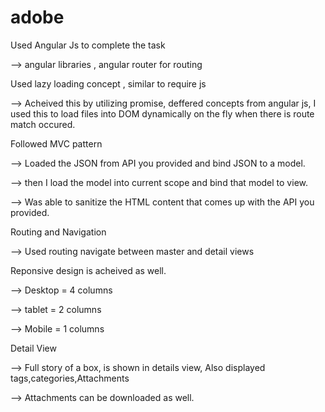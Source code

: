 # adobe

Used Angular Js to complete the task
     
 --> angular libraries , angular router for routing 

Used lazy loading concept , similar to require js 
 
 --> Acheived this by utilizing promise, deffered concepts from angular js, I used this to load files into DOM dynamically 
  on the fly when there is route match occured.

Followed MVC pattern
   
 --> Loaded the JSON from API you provided and bind JSON to a model.
   
 --> then I load the model into current scope and bind that model to view.
   
 --> Was able to sanitize the HTML content that comes up with the API you provided.

Routing and Navigation
   
 --> Used routing navigate between master and detail views

Reponsive design is acheived as well.
   
 --> Desktop = 4 columns
   
 --> tablet  = 2 columns
   
 --> Mobile  = 1 columns

Detail View
   
 --> Full story of a box, is shown in details view, Also displayed tags,categories,Attachments
   
 --> Attachments can be downloaded as well.
   
   
   
   
   
